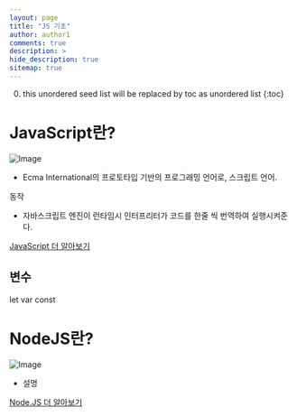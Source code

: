 ```yaml
---
layout: page
title: "JS 기초"
author: author1
comments: true
description: >
hide_description: true
sitemap: true
---
```


0. this unordered seed list will be replaced by toc as unordered list 
{:toc}

# JavaScript란?
![Image]("/assets/study/js기초_Image/js-logo.png")
- Ecma International의 프로토타입 기반의 프로그래밍 언어로, 스크립트 언어.

동작
- 자바스크립트 엔진이 런타임시 인터프리터가 코드를 한줄 씩 번역하여 실행시켜준다.

<a href="https://developer.mozilla.org/ko/docs/Web/JavaScript/Reference" taget="_blank">JavaScript 더 알아보기</a>

## 변수
let
var
const

# NodeJS란?
![Image]("/assets/study/js기초_Image/nodejs-logo.svg")
- 설명

<a href="https://developer.mozilla.org/ko/docs/Web/JavaScript/Reference" taget="_blank">Node.JS 더 알아보기</a>